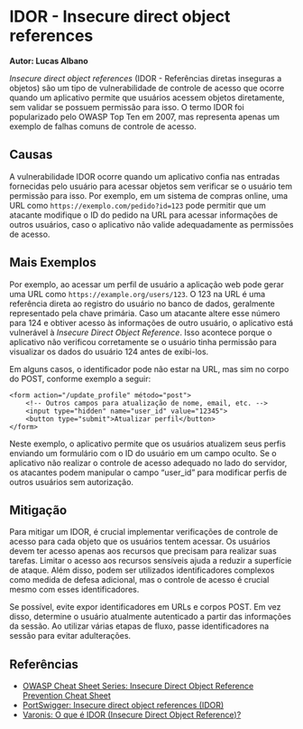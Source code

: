 # IDOR - Insecure direct object references
**Autor: Lucas Albano**

*Insecure direct object references* (IDOR - Referências diretas inseguras a objetos) são um tipo de vulnerabilidade de controle de acesso que ocorre quando um aplicativo permite que usuários acessem objetos diretamente, sem validar se possuem permissão para isso. O termo IDOR foi popularizado pelo OWASP Top Ten em 2007, mas representa apenas um exemplo de falhas comuns de controle de acesso.

## Causas
A vulnerabilidade IDOR ocorre quando um aplicativo confia nas entradas fornecidas pelo usuário para acessar objetos sem verificar se o usuário tem permissão para isso. Por exemplo, em um sistema de compras online, uma URL como `https://exemplo.com/pedido?id=123` pode permitir que um atacante modifique o ID do pedido na URL para acessar informações de outros usuários, caso o aplicativo não valide adequadamente as permissões de acesso.

## Mais Exemplos

Por exemplo, ao acessar um perfil de usuário a aplicação web pode gerar uma URL como `https://example.org/users/123`. O 123 na URL é uma referência direta ao registro do usuário no banco de dados, geralmente representado pela chave primária. Caso um atacante altere esse número para 124 e obtiver acesso às informações de outro usuário, o aplicativo está vulnerável à *Insecure Direct Object Reference*. Isso acontece porque o aplicativo não verificou corretamente se o usuário tinha permissão para visualizar os dados do usuário 124 antes de exibi-los. 

Em alguns casos, o identificador pode não estar na URL, mas sim no corpo do POST, conforme exemplo a seguir: 

```
<form action="/update_profile" método="post"> 
	<!-- Outros campos para atualização de nome, email, etc. --> 
	<input type="hidden" name="user_id" value="12345">
	<button type="submit">Atualizar perfil</button> 
</form>
``` 

Neste exemplo, o aplicativo permite que os usuários atualizem seus perfis enviando um formulário com o ID do usuário em um campo oculto. Se o aplicativo não realizar o controle de acesso adequado no lado do servidor, os atacantes podem manipular o campo “user_id” para modificar perfis de outros usuários sem autorização.

## Mitigação

Para mitigar um IDOR, é crucial implementar verificações de controle de acesso para cada objeto que os usuários tentem acessar. Os usuários devem ter acesso apenas aos recursos que precisam para realizar suas tarefas. Limitar o acesso aos recursos sensíveis ajuda a reduzir a superfície de ataque. Além disso, podem ser utilizados identificadores complexos como medida de defesa adicional, mas o controle de acesso é crucial mesmo com esses identificadores.

Se possível, evite expor identificadores em URLs e corpos POST. Em vez disso, determine o usuário atualmente autenticado a partir das informações da sessão. Ao utilizar várias etapas de fluxo, passe identificadores na sessão para evitar adulterações.

## Referências
- [OWASP Cheat Sheet Series: Insecure Direct Object Reference Prevention Cheat Sheet](https://cheatsheetseries.owasp.org/cheatsheets/Insecure_Direct_Object_Reference_Prevention_Cheat_Sheet.html)
- [PortSwigger: Insecure direct object references (IDOR)](https://portswigger.net/web-security/access-control/idor)
- [Varonis: O que é IDOR (Insecure Direct Object Reference)?](https://www.varonis.com/pt-br/blog/o-que-e-idor-insecure-direct-object-reference)
